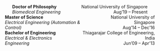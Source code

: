 <style>
  .container {
  display: flex;
  align-items: flex-start;
  justify-content: space-around;
}

img {
}

.text {
  padding-left: 20px;
}
</style>

<div class="container">
      <div class="text" align="left">
        <b>Doctor of Philosophy</b><br>
        <i>Biomedical Engineering</i>
      </div>
      <div class="text" align="right">
        National University of Singapore<br>
        Aug’19 – Present
      </div>
</div>
<div class="container">
      <div class="text" align="left">
        <b>Master of Science</b><br>
        <i>Electrical Engineering (Automation & Control)</i>
      </div>
      <div class="text" align="right">
        National University of Singapore<br>
        Aug’14 – Dec’16
      </div>
</div>
<div class="container">
      <div class="text" align="left">
        <b>Bachelor of Engineering</b><br>
        <i>Electrical & Electronics Engineering</i>
      </div>
      <div class="text" align="right">
        Thiagarajar College of Engineering, India<br>
        Jun’09 – Apr’13
      </div>
</div>
